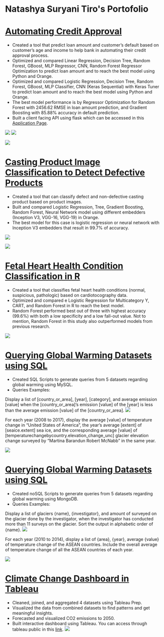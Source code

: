 # Natashya Suryani Tiro's Portofolio

# [Automating Credit Approval](https://github.com/Natashyatiro/Automating-Credit-Approval)
* Created a tool that predict loan amount and customer’s default based on customer’s age and income to help bank in automating their credit approval process.
*	Optimized and compared Linear Regression, Decision Tree, Random Forest, GBoost, MLP Regressor, CNN, Random Forest Regressor Optimization to predict loan amount and to reach the best model using Python and Orange.
*	Optimized and compared Logistic Regression, Decision Tree, Random Forest, GBoost, MLP Classifier, CNN (Keras Sequential) with Keras Tuner to predict loan amount and to reach the best model using Python and Orange.
*	The best model performance is by Regressor Optimization for Random Forest with 2456.62 RMSE in loan amount prediction, and Gradient Boosting with 85.88% accuracy in default prediction.
* Built a client facing API using flask which can be accessed in this [Application Page](https://credit-approval-natashya.herokuapp.com).

![](https://github.com/Natashyatiro/Natashya_Portofolio/blob/main/images/vis1.png)
![](https://github.com/Natashyatiro/Natashya_Portofolio/blob/main/images/vis2.png)

![](https://github.com/Natashyatiro/Natashya_Portofolio/blob/main/images/resul2.png)

# [Casting Product Image Classification to Detect Defective Products](https://github.com/Natashyatiro/Casting-Product-Image-Classification)
*	Created a tool that can classify defect and non-defective casting product based on product images.
*	Built and compared Logistic Regression, Tree, Gradient Boosting, Random Forest, Neural Network model using different embedders (Inception V3, VGG-16, VGG-19) in Orange.
*	The best model for this case is logistic regression or neural network with Inception V3 embedders that result in 99.7% of accuracy.

![](https://github.com/Natashyatiro/Natashya_Portofolio/blob/main/images/orange.png)

![](https://github.com/Natashyatiro/Natashya_Portofolio/blob/main/images/result_orange.png)

# [Fetal Heart Health Condition Classification in R](https://github.com/Natashyatiro/Fetal-Heart-Health-Condition-Classification-)
*	Created a tool that classifies fetal heart health conditions (normal, suspicious, pathologic) based on cardiotocography data.
*	Optimized and compared e Logistic Regression for Multicategory Y, CART, and Random Forest in R to reach the best model.
* Random Forest performed best out of three with highest accuracy (99.6%) with both a low specificity and a low fall-out value. Not to mention, Random Forest in this study also outperformed models from previous research.

![](https://github.com/Natashyatiro/Natashya_Portofolio/blob/main/images/result_r.png)

# [Querying Global Warming Datasets using SQL](https://github.com/Natashyatiro/Querying-Global-Warming-Datasets-using-SQL)
* Created SQL Scripts to generate queries from 5 datasets regarding global warming using MySQL.
* Queries Examples:

Display a list of [country_or_area], [year], [category], and average emission [value] when the [country_or_area]’s emission [value] of the [year] is less than the average emission [value] of the [country_or_area].
![](https://github.com/Natashyatiro/Natashya_Portofolio/blob/main/images/sql1.png)

For each year (2008 to 2017), display the average [value] of temperature change in “United States of America”, the year’s average [extent] of [seaice.extent] sea ice, and the corresponding average [value] of [temperaturechangebycountry.elevation_change_unc] glacier elevation change surveyed by “Martina Barandun Robert McNabb” in the same year.

![](https://github.com/Natashyatiro/Natashya_Portofolio/blob/main/images/sql2.png)


# [Querying Global Warming Datasets using SQL](https://github.com/Natashyatiro/Querying-Global-Warming-Datasets-in-noSQL)
* Created noSQL Scripts to generate queries from 5 datasets regarding global warming using MongoDB.
* Queries Examples:

Display a list of glaciers {name}, {investigator}, and amount of surveyed on the glacier done by the investigator, when the investigator has conducted more than 11 surveys on the glacier. Sort the output in alphabetic order of {name}.
![](https://github.com/Natashyatiro/Natashya_Portofolio/blob/main/images/nosql1.png)

For each year (2010 to 2014), display a list of {area}, {year}, average {value} of temperature change of the ASEAN countries. Include the overall average of temperature change of all the ASEAN countries of each year.

![](https://github.com/Natashyatiro/Natashya_Portofolio/blob/main/images/nosql2.png)

# [Climate Change Dashboard in Tableau](https://github.com/Natashyatiro/Climate-Change-Dashboard-in-Tableau)
*	Cleaned, joined, and aggregated 4 datasets using Tableau Prep.
*	Visualized the data from combined datasets to find patterns and get meaningful insights.
*	Forecasted and visualized CO2 emissions to 2050.
*	Built interactive dashboard using Tableau. You can access through tableau public in this [link](https://public.tableau.com/views/WhoisResponsibleforClimateChange/Dashboard1?:language=en-US&publish=yes&:display_count=n&:origin=viz_share_link).
![](https://github.com/Natashyatiro/Natashya_Portofolio/blob/main/images/Group%205%20Tableau%20Vfinal-1.png)
